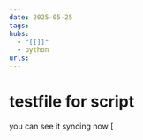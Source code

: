 ```yaml
---
date: 2025-05-25
tags: 
hubs:
  - "[[]]"
  - python
urls:
---
```


# testfile for script

you can see it syncing now
[